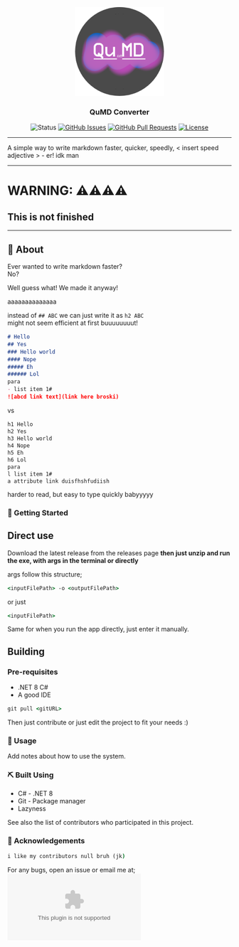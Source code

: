 <p align="center">
  <a href="" rel="noopener">
 <img width=200px height=200px src="QuMD_logo.png" alt="Project logo"></a>
</p>

<h3 align="center">QuMD Converter</h3>

<div align="center">

![Status](https://img.shields.io/badge/status-active-success.svg)
[![GitHub Issues](https://img.shields.io/github/issues/kylelobo/The-Documentation-Compendium.svg)](https://github.com/*)
[![GitHub Pull Requests](https://img.shields.io/github/issues-pr/kylelobo/The-Documentation-Compendium.svg)](https://github.com/e/e)
[![License](https://img.shields.io/badge/license-MIT-blue.svg)](/LICENSE)

</div>

---

A simple way to write markdown faster, quicker, speedly, < insert speed adjective > - er! idk man

---

# WARNING: ⚠️⚠️⚠️⚠️
## This is not finished

---

## 🧐 About

Ever wanted to write markdown faster?  
No?

Well guess what! We made it anyway!

aaaaaaaaaaaaaa

instead of `## ABC` we can just write it as `h2 ABC`  
might not seem efficient at first buuuuuuuut!

```md
# Hello
## Yes
### Hello world
#### Nope
##### Eh
###### Lol
para
- list item 1#
![abcd link text](link here broski)
```

vs

```qmd
h1 Hello
h2 Yes
h3 Hello world
h4 Nope
h5 Eh
h6 Lol
para
l list item 1#
a attribute link duisfhshfudiish
```

harder to read, but easy to type quickly babyyyyy

### 🏁 Getting Started

## Direct use

Download the latest release from the releases page
**then just unzip and run the exe, with args in the terminal or directly**

args follow this structure;

```cmd
<inputFilePath> -o <outputFilePath>
```

or just

```cmd
<inputFilePath>
```

Same for when you run the app directly, just enter it manually.

## Building

### Pre-requisites

- .NET 8 C#
- A good IDE

```cmd
git pull <gitURL>
```

Then just contribute or just edit the project to fit your needs :)

### 🎈 Usage

Add notes about how to use the system.

### ⛏️ Built Using

- C# - .NET 8
- Git - Package manager
- Lazyness

See also the list of contributors who participated in this project.

### 🎉 Acknowledgements

```cmd
i like my contributors null bruh (jk)
```

For any bugs, open an issue or email me at;
![mervinpais14@protonmail.com](mailto:mervinpais14@protonmail.com)
